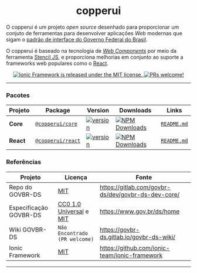 <h1 align="center">
  copperui
</h1>

<p align="center">

O copperui é um projeto _open source_ desenhado para proporcionar um conjuto de ferramentas para desenvolver aplicações _Web_ modernas que sigam o [padrão de interface do Governo Federal do Brasil][dsgov].

</p>

<p align="center">

O copperui é baseado na tecnologia de [_Web Components_][webcomponents] por meio da ferramenta [Stencil JS][stenciljs], e proporciona melhorias em conjunto ao suporte a frameworks web populares como o [React][react].

</p>

<p align="center">
  <a href="https://github.com/copperui/copperui/blob/next/LICENSE">
    <img src="https://img.shields.io/badge/license-MIT-blue.svg" alt="Ionic Framework is released under the MIT license." />
  </a>
  <a href="https://github.com/copperui/copperui">
    <img src="https://img.shields.io/badge/PRs-welcome-brightgreen.svg" alt="PRs welcome!" />
  </a>
</p>

---

### Pacotes

| Projeto   | Package                                                            | Version                                                                                                              | Downloads                                                                                                                                                       |             Links              |
| --------- | ------------------------------------------------------------------ | -------------------------------------------------------------------------------------------------------------------- | --------------------------------------------------------------------------------------------------------------------------------------------------------------- | :----------------------------: |
| **Core**  | [`@copperui/core`](https://www.npmjs.com/package/@copperui/core)   | [![version](https://img.shields.io/npm/v/@copperui/core/latest.svg)](https://www.npmjs.com/package/@copperui/core)   | <a href="https://www.npmjs.com/package/@copperui/core" target="_blank"><img src="https://img.shields.io/npm/dm/@copperui/core.svg" alt="NPM Downloads" /></a>   | [`README.md`](core/README.md)  |
| **React** | [`@copperui/react`](https://www.npmjs.com/package/@copperui/react) | [![version](https://img.shields.io/npm/v/@copperui/react/latest.svg)](https://www.npmjs.com/package/@copperui/react) | <a href="https://www.npmjs.com/package/@copperui/react" target="_blank"><img src="https://img.shields.io/npm/dm/@copperui/react.svg" alt="NPM Downloads" /></a> | [`README.md`](react/README.md) |

### Referências

| Projeto                | Licença                                                                                                          | Fonte                                                |
| ---------------------- | ---------------------------------------------------------------------------------------------------------------- | ---------------------------------------------------- |
| Repo do GOVBR-DS       | [MIT](https://gitlab.com/govbr-ds/dev/govbr-ds-dev-core/-/blob/d4962746c8515c3287b6895b02cc2442af5a7509/LICENSE) | <https://gitlab.com/govbr-ds/dev/govbr-ds-dev-core/> |
| Especificação GOVBR-DS | [CC0 1.0 Universal](https://creativecommons.org/publicdomain/zero/1.0/) e [MIT](https://mit-license.org/)        | <https://www.gov.br/ds/home>                         |
| Wiki GOVBR-DS          | `Não Encontrado (PR welcome)`                                                                                    | <https://govbr-ds.gitlab.io/govbr-ds-wiki/>          |
| Ionic Framework        | [MIT](https://github.com/ionic-team/ionic-framework/blob/d13a14658df2723aff908a94181cb563cb1f5b43/LICENSE)       | <https://github.com/ionic-team/ionic-framework>      |

---

[dsgov]: https://www.gov.br/ds/home
[webcomponents]: https://www.webcomponents.org/introduction
[stenciljs]: https://stenciljs.com/
[react]: https://reactjs.org/
